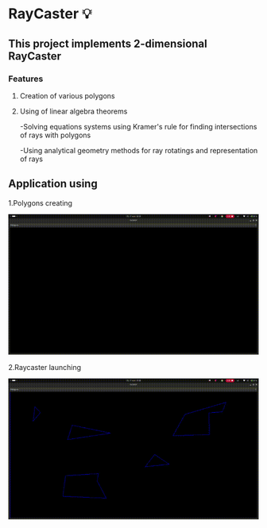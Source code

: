 # RayCaster 💡

## This project implements 2-dimensional RayCaster

### Features
1. Creation of various polygons
2. Using of linear algebra theorems
   
   -Solving equations systems using Kramer's rule for finding intersections of rays with polygons
   
   -Using analytical geometry methods for ray rotatings and representation of rays

## Application using
1.Polygons creating

![](media/record1.gif)

2.Raycaster launching

![](media/record2.gif)


